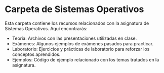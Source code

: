 # Carpeta de Sistemas Operativos

Esta carpeta contiene los recursos relacionados con la asignatura de Sistemas Operativos. Aquí encontrarás:

- Teoria: Archivos con las presentaciones utilizadas en clase.
- Exámenes: Algunos ejemplos de exámenes pasados para practicar.
- Laboratorio: Ejercicios y prácticas de laboratorio para reforzar los conceptos aprendidos.
- Ejemplos: Código de ejemplo relacionado con los temas tratados en la asignatura.


